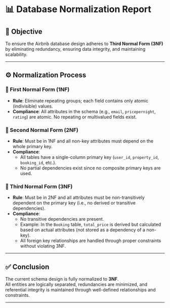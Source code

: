 # 📊 Database Normalization Report

## 🎯 Objective

To ensure the Airbnb database design adheres to **Third Normal Form (3NF)** by eliminating redundancy, ensuring data integrity, and maintaining scalability.

---

## ⚙️ Normalization Process

### 🔹 First Normal Form (1NF)
- **Rule**: Eliminate repeating groups; each field contains only atomic (indivisible) values.
- **Compliance**: All attributes in the schema (e.g., `email`, `pricepernight`, `rating`) are atomic. No repeating or multivalued fields exist.

### 🔹 Second Normal Form (2NF)
- **Rule**: Must be in 1NF and all non-key attributes must depend on the whole primary key.
- **Compliance**:
  - All tables have a single-column primary key (`user_id`, `property_id`, `booking_id`, etc.).
  - No partial dependencies exist since no composite primary keys are used.

### 🔹 Third Normal Form (3NF)
- **Rule**: Must be in 2NF and all attributes must be non-transitively dependent on the primary key (i.e., no derived or transitive dependencies).
- **Compliance**:
  - No transitive dependencies are present.
  - Example: In the `Booking` table, `total_price` is derived but calculated based on actual attributes (not stored as a dependency of a non-key).
  - All foreign key relationships are handled through proper constraints without violating 3NF.

---

## ✅ Conclusion

The current schema design is fully normalized to **3NF**.  
All entities are logically separated, redundancies are minimized, and referential integrity is maintained through well-defined relationships and constraints.

---